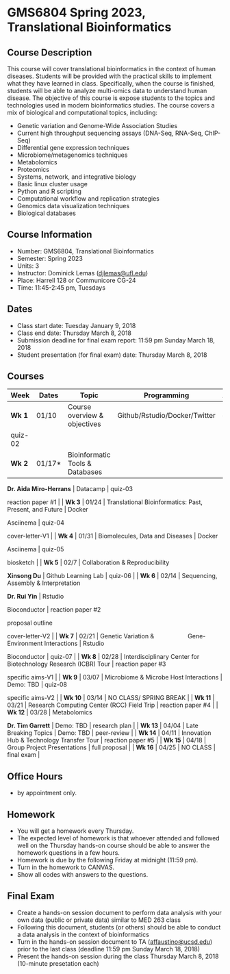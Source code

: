 # GMS6804 Spring 2023, Translational Bioinformatics

## Course Description
This course will cover translational bioinformatics in the context of human diseases. Students will be provided with the practical skills to implement what they have learned in class. Specifically, when the course is finished, students will be able to analyze multi-omics data to understand human disease. The objective of this course is expose students to the topics and technologies used in modern bioinformatics studies. The course covers a mix of biological and computational topics, including:
- Genetic variation and Genome-Wide Association Studies
- Current high throughput sequencing assays (DNA-Seq, RNA-Seq, ChIP-Seq)
- Differential gene expression techniques
- Microbiome/metagenomics techniques
- Metabolomics
- Proteomics
- Systems, network, and integrative biology
- Basic linux cluster usage
- Python and R scripting
- Computational workflow and replication strategies
- Genomics data visualization techniques
- Biological databases

## Course Information
* Number: GMS6804, Translational Bioinformatics 
* Semester: Spring 2023
* Units: 3
* Instructor: Dominick Lemas (djlemas@ufl.edu)
* Place: Harrell 128 or Communicore CG-24
* Time: 11:45-2:45 pm, Tuesdays  

## Dates
* Class start date: Tuesday January 9, 2018
* Class end date: Thursday March 8, 2018
* Submission deadline for final exam report: 11:59 pm Sunday March 18, 2018
* Student presentation (for final exam) date: Thursday March 8, 2018

## Courses
| **Week**  | **Dates** | **Topic**                                                            | **Programming**                     | **Assignments**                                      |
| --------- | --------- | -------------------------------------------------------------------- | ----------------------------------- | ---------------------------------------------------- |
| **Wk 1**  | 01/10     | Course overview & objectives                                         | Github/Rstudio/Docker/Twitter       | quiz-01
quiz-02                                     |
| **Wk 2**  | 01/17\*   | Bioinformatic Tools & Databases

**Dr. Aida Miro-Herrans**           | Datacamp                            | quiz-03

reaction paper #1                           |
| **Wk 3**  | 01/24     | Translational Bioinformatics: Past, Present, and Future              | Docker

Asciinema                   | quiz-04

cover-letter-V1                             |
| **Wk 4**  | 01/31     | Biomolecules, Data and Diseases                                      | Docker

Asciinema                   | quiz-05

biosketch                                   |
| **Wk 5**  | 02/7      | Collaboration & Reproducibility

**Xinsong Du**                      | Github Learning Lab                 | quiz-06                                              |
| **Wk 6**  | 02/14     | Sequencing, Assembly & Interpretation

**Dr. Rui Yin**               | Rstudio

Bioconductor               | reaction paper #2

proposal outline

cover-letter-V2 |
| **Wk 7**  | 02/21     | Genetic Variation &                    Gene-Environment Interactions | Rstudio

Bioconductor               | quiz-07                                              |
| **Wk 8**  | 02/28     | Interdisciplinary Center for Biotechnology Research (ICBR) Tour      | reaction paper #3

specific aims-V1 |
| **Wk 9**  | 03/07     | Microbiome & Microbe Host Interactions                               | Demo: TBD                           | quiz-08

specific aims-V2                            |
| **Wk 10** | 03/14     | NO CLASS/ SPRING BREAK                                               |
| **Wk 11** | 03/21     | Research Computing Center (RCC) Field Trip                           | reaction paper #4                   |
| **Wk 12** | 03/28     | Metabolomics

**Dr. Tim Garrett**                                    | Demo: TBD                           | research plan                                        |
| **Wk 13** | 04/04     | Late Breaking Topics                                                 | Demo: TBD                           | peer-review                                          |
| **Wk 14** | 04/11     | Innovation Hub & Technology Transfer Tour                            | reaction paper #5                   |
| **Wk 15** | 04/18     | Group Project Presentations                                          | full proposal                       |
| **Wk 16** | 04/25     | NO CLASS                                                             | final exam                          |


## Office Hours
* by appointment only. 

## Homework
* You will get a homework every Thursday.
* The expected level of homework is that whoever attended and followed well on the Thursday hands-on course should be able to answer the homework questions in a few hours.
* Homework is due by the following Friday at midnight (11:59 pm).
* Turn in the homework to CANVAS.
* Show all codes with answers to the questions.

## Final Exam
* Create a hands-on session document to perform data analysis with your own data (public or private data) similar to MED 263 class
* Following this document, students (or others) should be able to conduct a data analysis in the context of bioinformatics
* Turn in the hands-on session document to TA (affaustino@ucsd.edu) prior to the last class (deadline  11:59 pm Sunday March 18, 2018)
* Present the hands-on session during the class Thursday March 8, 2018 (10-minute presetation each)
